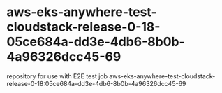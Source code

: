 # aws-eks-anywhere-test-cloudstack-release-0-18-05ce684a-dd3e-4db6-8b0b-4a96326dcc45-69
repository for use with E2E test job aws-eks-anywhere-test-cloudstack-release-0-18:05ce684a-dd3e-4db6-8b0b-4a96326dcc45-69
